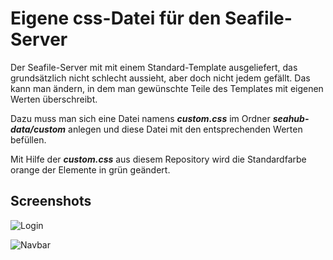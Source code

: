 # Eigene css-Datei für den Seafile-Server

Der Seafile-Server mit mit einem Standard-Template ausgeliefert, das grundsätzlich nicht schlecht aussieht, aber doch nicht jedem gefällt. Das kann man ändern, in dem man gewünschte Teile des Templates mit eigenen Werten überschreibt.

Dazu muss man sich eine Datei namens ***custom.css*** im Ordner ***seahub-data/custom*** anlegen und diese Datei mit den entsprechenden Werten befüllen.

Mit Hilfe der ***custom.css*** aus diesem Repository wird die Standardfarbe orange der Elemente in grün geändert.

## Screenshots

![Login](https://www.focmb.de/gogs/focmb/vimix-gtk-themes-green/raw/green/screenshot.png)

![Navbar](https://www.focmb.de/gogs/focmb/vimix-gtk-themes-green/raw/green/screenshot.png)
